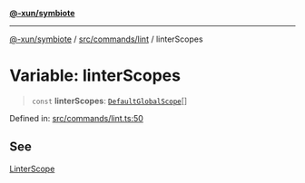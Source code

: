 [**@-xun/symbiote**](../../../../README.md)

***

[@-xun/symbiote](../../../../README.md) / [src/commands/lint](../README.md) / linterScopes

# Variable: linterScopes

> `const` **linterScopes**: [`DefaultGlobalScope`](../../../configure/enumerations/DefaultGlobalScope.md)[]

Defined in: [src/commands/lint.ts:50](https://github.com/Xunnamius/symbiote/blob/9d125f863e55b05b020914ff4ddfee626423b9b7/src/commands/lint.ts#L50)

## See

[LinterScope](../../../configure/enumerations/DefaultGlobalScope.md)
